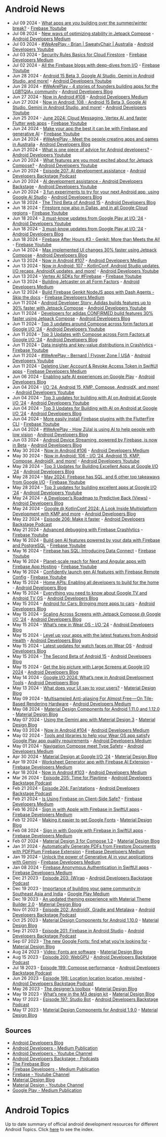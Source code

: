 # Android News

<!-- NEWS:START -->
- Jul 09 2024 - [What apps are *you* building over the summer/winter break?](https://www.youtube.com/watch?v=oKsbnqFBhcA) - [Firebase Youtube](https://www.youtube.com/user/Firebase)
- Jul 08 2024 - [New ways of optimizing stability in Jetpack Compose](https://medium.com/androiddevelopers/new-ways-of-optimizing-stability-in-jetpack-compose-038106c283cc?source=rss----95b274b437c2---4) - [Android Developers Medium](https://medium.com/androiddevelopers)
- Jul 03 2024 - [#WeArePlay - Brian | SweatyChair | Australia](https://www.youtube.com/watch?v=Dto-LBlv5aM) - [Android Developers Youtube](https://www.youtube.com/c/AndroidDevelopers)
- Jul 03 2024 - [Security Rules Basics for Cloud Firestore](https://medium.com/firebase-developers/firebase-firestore-security-rules-basics-cloud-firestore-978702628df6?source=rss----8e8b7dc6774d---4) - [Firebase Developers Medium](https://medium.com/firebase-developers)
- Jul 02 2024 - [All the Firebase blogs with deep-dives from I/O](https://www.youtube.com/watch?v=zJHmo7e5MSA) - [Firebase Youtube](https://www.youtube.com/user/Firebase)
- Jun 28 2024 - [Android 15 Beta 3, Google AI Studio, Gemini in Android Studio, and more!](https://www.youtube.com/watch?v=8wg1Y_jjUFg) - [Android Developers Youtube](https://www.youtube.com/c/AndroidDevelopers)
- Jun 28 2024 - [#WeArePlay - 4 stories of founders building apps for the LGBTQIA+ community](http://android-developers.googleblog.com/2024/06/weareplay-founders-building-apps-for-lgbtqia-community.html) - [Android Developers Blog](https://android-developers.googleblog.com/)
- Jun 27 2024 - [Now in Android #108](https://medium.com/androiddevelopers/now-in-android-108-42291f14ba37?source=rss----95b274b437c2---4) - [Android Developers Medium](https://medium.com/androiddevelopers)
- Jun 27 2024 - [Now in Android: 108 - Android 15 Beta 3, Google AI Studio, Gemini in Android Studio, and more!](https://www.youtube.com/watch?v=gMh07qifhQE) - [Android Developers Youtube](https://www.youtube.com/c/AndroidDevelopers)
- Jun 25 2024 - [June 2024: Cloud Messaging, Vertex AI, and faster Flutter web apps](https://www.youtube.com/watch?v=C7ZkCfTRr14) - [Firebase Youtube](https://www.youtube.com/user/Firebase)
- Jun 24 2024 - [Make your app the best it can be with Firebase and generative AI](https://www.youtube.com/watch?v=cEr8XCnoSVY) - [Firebase Youtube](https://www.youtube.com/user/Firebase)
- Jun 24 2024 - [#WeArePlay - Meet the people creating apps and games in Australia](http://android-developers.googleblog.com/2024/06/weareplay-meet-people-creating-apps-and-games-australia.html) - [Android Developers Blog](https://android-developers.googleblog.com/)
- Jun 21 2024 - [What is one piece of advice for Android developers?](https://www.youtube.com/watch?v=3l8hkC6_fqg) - [Android Developers Youtube](https://www.youtube.com/c/AndroidDevelopers)
- Jun 20 2024 - [What features are you most excited about for Jetpack Compose?](https://www.youtube.com/watch?v=_-B5uy_bzks) - [Android Developers Youtube](https://www.youtube.com/c/AndroidDevelopers)
- Jun 20 2024 - [Episode 207: AI development assistance](http://adbackstage.libsyn.com/episode-207-ai-development-assistance) - [Android Developers Backstage Podcast](https://adbackstage.libsyn.com/)
- Jun 20 2024 - [AI development assistance - Android Developers Backstage](https://www.youtube.com/watch?v=tprU6FTZrHc) - [Android Developers Youtube](https://www.youtube.com/c/AndroidDevelopers)
- Jun 20 2024 - [3 fun experiments to try for your next Android app, using Google AI Studio](http://android-developers.googleblog.com/2024/06/3-fun-experiments-to-try-for-your-next-android-app-using-google-ai-studio.html) - [Android Developers Blog](https://android-developers.googleblog.com/)
- Jun 18 2024 - [The Third Beta of Android 15](http://android-developers.googleblog.com/2024/06/the-third-beta-of-android-15.html) - [Android Developers Blog](https://android-developers.googleblog.com/)
- Jun 18 2024 - [Firestore now also in Dallas, and in all Google Cloud regions](https://www.youtube.com/watch?v=XKdmObZRdzA) - [Firebase Youtube](https://www.youtube.com/user/Firebase)
- Jun 18 2024 - [3 must-know updates from Google Play at I/O '24](https://www.youtube.com/watch?v=ve9_jM39dgQ) - [Android Developers Youtube](https://www.youtube.com/c/AndroidDevelopers)
- Jun 18 2024 - [3 must-know updates from Google Play at I/O '24](http://android-developers.googleblog.com/2024/06/3-must-know-updates-from-google-play-io-24.html) - [Android Developers Blog](https://android-developers.googleblog.com/)
- Jun 18 2024 - [Firebase After Hours #3 - Genkit: More than Meets the AI!](https://www.youtube.com/watch?v=VFPsp7aURWA) - [Firebase Youtube](https://www.youtube.com/user/Firebase)
- Jun 14 2024 - [Max implemented UI changes 30% faster using Jetpack Compose](http://android-developers.googleblog.com/2024/06/max-implemented-ui-changes-faster-using-jetpack-compose.html) - [Android Developers Blog](https://android-developers.googleblog.com/)
- Jun 13 2024 - [Now in Android #107](https://medium.com/androiddevelopers/now-in-android-107-d334239c7c5b?source=rss----95b274b437c2---4) - [Android Developers Medium](https://medium.com/androiddevelopers)
- Jun 13 2024 - [Now in Android: 107 - KotlinConf, Android Studio updates, I/O recaps, AndroidX updates, and more!](https://www.youtube.com/watch?v=y7hHH1phkLM) - [Android Developers Youtube](https://www.youtube.com/c/AndroidDevelopers)
- Jun 13 2024 - [Vertex AI SDKs for #Firebase](https://www.youtube.com/watch?v=sfWczhmnA3s) - [Firebase Youtube](https://www.youtube.com/user/Firebase)
- Jun 13 2024 - [Building Jetcaster on all Form Factors](https://medium.com/androiddevelopers/building-jetcaster-on-all-form-factors-8e3418eeac13?source=rss----95b274b437c2---4) - [Android Developers Medium](https://medium.com/androiddevelopers)
- Jun 12 2024 - [Build Firebase Genkit NodeJS apps with Dash Agents - Skip the docs](https://medium.com/firebase-developers/build-firebase-genkit-nodejs-apps-with-dash-agents-skip-the-docs-258e067b3fdc?source=rss----8e8b7dc6774d---4) - [Firebase Developers Medium](https://medium.com/firebase-developers)
- Jun 11 2024 - [Android Developer Story: Adidas builds features up to 30% faster with Jetpack Compose](https://www.youtube.com/watch?v=C5V2MTc5Wtw) - [Android Developers Youtube](https://www.youtube.com/c/AndroidDevelopers)
- Jun 11 2024 - [Developers for adidas CONFIRMED build features 30% faster using Jetpack Compose](http://android-developers.googleblog.com/2024/06/developers-for-adidas-confirmed-build-features-faster-using-jetpack-compose.html) - [Android Developers Blog](https://android-developers.googleblog.com/)
- Jun 11 2024 - [Top 3 updates around Compose across form factors at Google I/O ‘24](https://www.youtube.com/watch?v=uzz_gzDxc7M) - [Android Developers Youtube](https://www.youtube.com/c/AndroidDevelopers)
- Jun 11 2024 - [Top 3 Updates with Compose across Form Factors at Google I/O '24](http://android-developers.googleblog.com/2024/06/top-3-updates-around-compose-across-form-factors-google-io.html) - [Android Developers Blog](https://android-developers.googleblog.com/)
- Jun 11 2024 - [Data insights and key-value distributions in Crashlytics](https://www.youtube.com/watch?v=rrkEV8p04lA) - [Firebase Youtube](https://www.youtube.com/user/Firebase)
- Jun 11 2024 - [#WeArePlay - Bernard | Flyover Zone | USA](https://www.youtube.com/watch?v=N2HLbXsCaHg) - [Android Developers Youtube](https://www.youtube.com/c/AndroidDevelopers)
- Jun 11 2024 - [Deleting User Account & Revoke Access Token in SwiftUI apps](https://medium.com/firebase-developers/deleting-user-account-revoke-access-token-0e30d7a351bb?source=rss----8e8b7dc6774d---4) - [Firebase Developers Medium](https://medium.com/firebase-developers)
- Jun 06 2024 - [Enabling safe AI experiences on Google Play](http://android-developers.googleblog.com/2024/06/enabling-safe-ai-experiences.html) - [Android Developers Blog](https://android-developers.googleblog.com/)
- Jun 04 2024 - [I/O ‘24, Android 15, KMP, Compose, AndroidX, and more!](https://www.youtube.com/watch?v=3x8Hsa45vZU) - [Android Developers Youtube](https://www.youtube.com/c/AndroidDevelopers)
- Jun 04 2024 - [Top 3 updates for building with AI on Android at Google I/O ‘24](https://www.youtube.com/watch?v=fHUH9730vZE) - [Android Developers Youtube](https://www.youtube.com/c/AndroidDevelopers)
- Jun 04 2024 - [Top 3 Updates for Building with AI on Android at Google I/O ‘24](http://android-developers.googleblog.com/2024/06/top-3-updates-for-building-with-ai-on-android-google-io-24.html) - [Android Developers Blog](https://android-developers.googleblog.com/)
- Jun 04 2024 - [More easily install Firebase plugins with the FlutterFire CLI](https://www.youtube.com/watch?v=yPgQNDgK0lc) - [Firebase Youtube](https://www.youtube.com/user/Firebase)
- Jun 04 2024 - [#WeArePlay - How Zülal is using AI to help people with low vision](http://android-developers.googleblog.com/2024/06/weareplay-how-zulal-is-using-ai-to-help-people-with-low-vision.html) - [Android Developers Blog](https://android-developers.googleblog.com/)
- Jun 03 2024 - [Android Device Streaming, powered by Firebase, is now in Beta](http://android-developers.googleblog.com/2024/06/android-device-streaming-powered-by-firebse-now-in-beta.html) - [Android Developers Blog](https://android-developers.googleblog.com/)
- May 30 2024 - [Now in Android #106](https://medium.com/androiddevelopers/now-in-android-106-1b72759c5f0c?source=rss----95b274b437c2---4) - [Android Developers Medium](https://medium.com/androiddevelopers)
- May 30 2024 - [Now in Android: 106 - I/O ‘24, Android 15, KMP, Compose, AndroidX, and more!](https://www.youtube.com/watch?v=eWRd0VIBKIY) - [Android Developers Youtube](https://www.youtube.com/c/AndroidDevelopers)
- May 28 2024 - [Top 3 Updates for Building Excellent Apps at Google I/O ‘24](http://android-developers.googleblog.com/2024/05/top-3-updates-for-building-excellent-apps-at-google-io-2024.html) - [Android Developers Blog](https://android-developers.googleblog.com/)
- May 28 2024 - [May 2024: Firebase has SQL, and 6 other top takeaways from Google I/O](https://www.youtube.com/watch?v=vYk6Uh2WGto) - [Firebase Youtube](https://www.youtube.com/user/Firebase)
- May 28 2024 - [Top 3 updates for building excellent apps at Google I/O ‘24](https://www.youtube.com/watch?v=agGTpNEl2S0) - [Android Developers Youtube](https://www.youtube.com/c/AndroidDevelopers)
- May 24 2024 - [A Developer’s Roadmap to Predictive Back (Views)](http://android-developers.googleblog.com/2024/05/a-developers-roadmap-to-predictive-back.html) - [Android Developers Blog](https://android-developers.googleblog.com/)
- May 24 2024 - [Google @ KotlinConf 2024: A Look Inside Multiplatform Development with KMP and more](http://android-developers.googleblog.com/2024/05/google-kotlinconf-2024-look-inside.html) - [Android Developers Blog](https://android-developers.googleblog.com/)
- May 22 2024 - [Episode 206: Make it faster](http://adbackstage.libsyn.com/episode-206-make-it-faster) - [Android Developers Backstage Podcast](https://adbackstage.libsyn.com/)
- May 21 2024 - [Advanced debugging with Firebase Crashlytics](https://www.youtube.com/watch?v=gyuS86Stw-w) - [Firebase Youtube](https://www.youtube.com/user/Firebase)
- May 16 2024 - [Build gen AI features powered by your data with Firebase and PostgreSQL](https://www.youtube.com/watch?v=D5qxlu3A9D4) - [Firebase Youtube](https://www.youtube.com/user/Firebase)
- May 16 2024 - [Firebase has SQL: Introducing Data Connect](https://www.youtube.com/watch?v=7OdVatEI85o) - [Firebase Youtube](https://www.youtube.com/user/Firebase)
- May 16 2024 - [Planet-scale reach for Next and Angular apps with Firebase App Hosting](https://www.youtube.com/watch?v=qyhdKb8liEA) - [Firebase Youtube](https://www.youtube.com/user/Firebase)
- May 16 2024 - [Confidently launch gen AI features with Firebase Remote Config](https://www.youtube.com/watch?v=b5c8BbV8sIw) - [Firebase Youtube](https://www.youtube.com/user/Firebase)
- May 15 2024 - [Home APIs: Enabling all developers to build for the home](http://android-developers.googleblog.com/2024/05/home-apis-enabling-all-developers-to-build-for-the-home.html) - [Android Developers Blog](https://android-developers.googleblog.com/)
- May 15 2024 - [Everything you need to know about Google TV and Android TV OS](http://android-developers.googleblog.com/2024/05/android-14-and-compose-on-tv.html) - [Android Developers Blog](https://android-developers.googleblog.com/)
- May 15 2024 - [Android for Cars: Bringing more apps to cars](http://android-developers.googleblog.com/2024/05/android-for-cars-bringing-more-apps-to-cars.html) - [Android Developers Blog](https://android-developers.googleblog.com/)
- May 15 2024 - [Scaling Across Screens with Jetpack Compose @ Google I/O ‘24](http://android-developers.googleblog.com/2024/05/scaling-across-screens-with-compose-google-io-24.html) - [Android Developers Blog](https://android-developers.googleblog.com/)
- May 15 2024 - [What’s new in Wear OS - I/O '24](http://android-developers.googleblog.com/2024/05/whats-new-in-wear-os-io-24.html) - [Android Developers Blog](https://android-developers.googleblog.com/)
- May 15 2024 - [Level up your apps with the latest features from Android Health](http://android-developers.googleblog.com/2024/05/the-latest-updates-from-android-health-io-2024.html) - [Android Developers Blog](https://android-developers.googleblog.com/)
- May 15 2024 - [Latest updates for watch faces on Wear OS](http://android-developers.googleblog.com/2024/05/latest-updates-for-watch-faces-wear-os.html) - [Android Developers Blog](https://android-developers.googleblog.com/)
- May 15 2024 - [The Second Beta of Android 15](http://android-developers.googleblog.com/2024/05/the-second-beta-of-android-15.html) - [Android Developers Blog](https://android-developers.googleblog.com/)
- May 15 2024 - [Get the big picture with Large Screens at Google I/O 2024](http://android-developers.googleblog.com/2024/05/get-big-picture-with-large-screens-at-google-io-24.html) - [Android Developers Blog](https://android-developers.googleblog.com/)
- May 14 2024 - [Google I/O 2024: What’s new in Android Development Tools](http://android-developers.googleblog.com/2024/05/google-io-2024-whats-new-in-android-development-tools.html) - [Android Developers Blog](https://android-developers.googleblog.com/)
- May 13 2024 - [What does your UI say to your users?](https://material.io/blog/testing-material-3) - [Material Design Blog](https://material.io/blog)
- May 09 2024 - [Multisampled Anti-aliasing For Almost Free — On Tile-Based Rendering Hardware](https://medium.com/androiddevelopers/multisampled-anti-aliasing-for-almost-free-on-tile-based-rendering-hardware-21794c479cb9?source=rss----95b274b437c2---4) - [Android Developers Medium](https://medium.com/androiddevelopers)
- May 08 2024 - [Material Design Components for Android 1.11.0 and 1.12.0](https://material.io/blog/android-stable-release-1-12-0) - [Material Design Blog](https://material.io/blog)
- May 07 2024 - [Using the Gemini app with Material Design 3](https://material.io/blog/how-to-gemini-app-compose-material-design-3) - [Material Design Blog](https://material.io/blog)
- May 03 2024 - [Now in Android #104](https://medium.com/androiddevelopers/now-in-android-104-ee3acabae7fe?source=rss----95b274b437c2---4) - [Android Developers Medium](https://medium.com/androiddevelopers)
- May 02 2024 - [Tools and libraries to help your Wear OS app satisfy Google Play app quality requirements](https://medium.com/androiddevelopers/tools-and-libraries-to-help-your-wear-os-app-satisfy-google-play-app-quality-requirements-a4f061f18e26?source=rss----95b274b437c2---4) - [Android Developers Medium](https://medium.com/androiddevelopers)
- May 01 2024 - [Navigation Compose meet Type Safety](https://medium.com/androiddevelopers/navigation-compose-meet-type-safety-e081fb3cf2f8?source=rss----95b274b437c2---4) - [Android Developers Medium](https://medium.com/androiddevelopers)
- Apr 30 2024 - [Material Design at Google I/O ‘24](https://material.io/blog/google-io-2024) - [Material Design Blog](https://material.io/blog)
- Apr 19 2024 - [Worksheet Generator app with Firebase AI Extension](https://medium.com/firebase-developers/worksheet-generator-flutter-app-with-firebase-ai-extension-866187ff1254?source=rss----8e8b7dc6774d---4) - [Firebase Developers Medium](https://medium.com/firebase-developers)
- Apr 18 2024 - [Now in Android #103](https://medium.com/androiddevelopers/now-in-android-103-c7d89399161d?source=rss----95b274b437c2---4) - [Android Developers Medium](https://medium.com/androiddevelopers)
- Mar 26 2024 - [Episode 205: Time for Playtime](http://adbackstage.libsyn.com/episode-205-time-for-playtime) - [Android Developers Backstage Podcast](https://adbackstage.libsyn.com/)
- Feb 21 2024 - [Episode 204: Fan’otations](http://adbackstage.libsyn.com/episode-204-fanotations) - [Android Developers Backstage Podcast](https://adbackstage.libsyn.com/)
- Feb 21 2024 - [Is Using Firebase on Client-Side Safe?](https://medium.com/firebase-developers/is-using-firebase-on-client-side-safe-8b199d406596?source=rss----8e8b7dc6774d---4) - [Firebase Developers Medium](https://medium.com/firebase-developers)
- Feb 16 2024 - [Sign in with Apple with Firebase in SwiftUI apps](https://medium.com/firebase-developers/firebase-authentication-in-swiftui-part-3-80be99dbc63d?source=rss----8e8b7dc6774d---4) - [Firebase Developers Medium](https://medium.com/firebase-developers)
- Feb 12 2024 - [Making it easier to get Google Fonts](https://material.io/blog/get-google-fonts-update) - [Material Design Blog](https://material.io/blog)
- Feb 08 2024 - [Sign in with Google with Firebase in SwiftUI apps](https://medium.com/firebase-developers/firebase-authentication-in-swiftui-part-2-fdd6ad6608f7?source=rss----8e8b7dc6774d---4) - [Firebase Developers Medium](https://medium.com/firebase-developers)
- Feb 07 2024 - [Material Design 3 for Compose 1.2](https://material.io/blog/material-3-compose-1-2) - [Material Design Blog](https://material.io/blog)
- Jan 31 2024 - [Automatically Generate PDFs from Firestore Documents with PDFPlum Firebase Extension](https://medium.com/firebase-developers/automatically-generate-pdfs-from-firestore-documents-with-pdfplum-firebase-extension-49c2e23e15d8?source=rss----8e8b7dc6774d---4) - [Firebase Developers Medium](https://medium.com/firebase-developers)
- Jan 19 2024 - [Unlock the power of Generative AI in your applications with Gemini](https://medium.com/firebase-developers/unlock-the-power-of-generative-ai-in-your-applications-with-gemini-3117a64fbd5e?source=rss----8e8b7dc6774d---4) - [Firebase Developers Medium](https://medium.com/firebase-developers)
- Jan 08 2024 - [Firebase Anonymous Authentication in SwiftUI apps](https://medium.com/firebase-developers/firebase-authentication-in-swiftui-part-1-71a409108d9f?source=rss----8e8b7dc6774d---4) - [Firebase Developers Medium](https://medium.com/firebase-developers)
- Dec 21 2023 - [Episode 203: (W)rap](http://adbackstage.libsyn.com/episode-203-wrap) - [Android Developers Backstage Podcast](https://adbackstage.libsyn.com/)
- Dec 19 2023 - [Importance of building your game community in Southeast Asia and India](https://medium.com/googleplaydev/importance-of-building-your-game-community-in-southeast-asia-and-india-dc3aaa65902a?source=rss----1f8baa23933d---4) - [Google Play Medium](https://medium.com/googleplaydev)
- Dec 19 2023 - [An updated theming experience with Material Theme Builder 2.0](https://material.io/blog/material-theme-builder-2-color-match) - [Material Design Blog](https://material.io/blog)
- Nov 01 2023 - [Episode 202: AndroidX, Gradle and Metalava](http://adbackstage.libsyn.com/episode-202-androidx-gradle-and-metalava) - [Android Developers Backstage Podcast](https://adbackstage.libsyn.com/)
- Oct 25 2023 - [Material Design Components for Android 1.10.0](https://material.io/blog/android-stable-release-1-10-0) - [Material Design Blog](https://material.io/blog)
- Sep 21 2023 - [Episode 201: Firebase in Android Studio](http://adbackstage.libsyn.com/episode-201-firebase-in-android-studio) - [Android Developers Backstage Podcast](https://adbackstage.libsyn.com/)
- Sep 07 2023 - [The new Google Fonts: find what you’re looking for](https://material.io/blog/2023-google-fonts-redesign) - [Material Design Blog](https://material.io/blog)
- Aug 24 2023 - [Video: Fonts are software](https://material.io/blog/fonts-are-software-video) - [Material Design Blog](https://material.io/blog)
- Aug 15 2023 - [Episode 200: WebGPU](http://adbackstage.libsyn.com/episode-200-webgpu) - [Android Developers Backstage Podcast](https://adbackstage.libsyn.com/)
- Jul 18 2023 - [Episode 199: Compose performance](http://adbackstage.libsyn.com/episode-199-compose-performance) - [Android Developers Backstage Podcast](https://adbackstage.libsyn.com/)
- Jun 26 2023 - [Episode 198: Location location location, revisited](http://adbackstage.libsyn.com/episode-198-location-location-location-revisited) - [Android Developers Backstage Podcast](https://adbackstage.libsyn.com/)
- May 26 2023 - [The designer’s toolbox](https://material.io/blog/designer-toolbox-figma-android-studio-relay) - [Material Design Blog](https://material.io/blog)
- May 19 2023 - [What’s new in the M3 design kit](https://material.io/blog/whats-new-design-kit) - [Material Design Blog](https://material.io/blog)
- May 17 2023 - [Episode 197: Studio Bot](http://adbackstage.libsyn.com/episode-197-studio-bot) - [Android Developers Backstage Podcast](https://adbackstage.libsyn.com/)
- May 17 2023 - [Material Design Components for Android 1.9.0](https://material.io/blog/android-stable-release-1-9-0) - [Material Design Blog](https://material.io/blog)<!-- NEWS:END -->

## Sources

* [Android Developers Blog](https://android-developers.googleblog.com/)
* [Android Developers - Medium Publication](https://medium.com/androiddevelopers)
* [Android Developers - Youtube Channel](https://www.youtube.com/c/AndroidDevelopers)
* [Android Developers Backstage - Podcasts](https://adbackstage.libsyn.com/)
* [The Firebase Blog](https://firebase.googleblog.com/)
* [Firebase Developers - Medium Publication](https://medium.com/firebase-developers)
* [Firebase - Youtube Channel](https://www.youtube.com/user/Firebase)
* [Material Design Blog](https://material.io/blog)
* [Material Design - Youtube Channel](https://www.youtube.com/c/MaterialDesign)
* [Google Play - Medium Publication](https://medium.com/googleplaydev)

# Android Topics
Up to date summary of official android development resources for different Android Topics. Click [here](https://androidtopicsindex.dipien.com/) to see the index.

